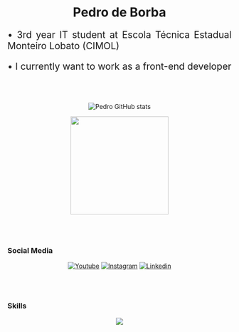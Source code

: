 <div align="center">

<h1>Pedro de Borba</h1>

<p style="font-size: 1.5em; text-align: justify;">• 3rd year IT student at Escola Técnica Estadual Monteiro Lobato (CIMOL)</p>
<p style="font-size: 1.5em; text-align: justify;">• I currently want to work as a front-end developer</p>

<br /><br />

![Pedro GitHub stats](https://github-readme-stats.vercel.app/api?username=pedrodeborba&show_icons=true&theme=dracula&count_private=true$locale=pt-br) 

<img height="220em" src="https://github-readme-stats.vercel.app/api/top-langs/?username=pedrodeborba&layout=compact&langs_count=16&hide_border=true&theme=dracula"/> 

</div>

<br /><br />

### Social Media

<div align="center">

[![Youtube](https://img.shields.io/badge/YouTube-FF0000?style=for-the-badge&logo=youtube&logoColor=white)](https://www.youtube.com/channel/UC5PUFdwzk_lNgDdx-HBNJeQ)
[![Instagram](https://img.shields.io/badge/Instagram-E4405F?style=for-the-badge&logo=instagram&logoColor=white)](https://www.instagram.com/pedrodeborba/)
[![Linkedin](https://img.shields.io/badge/LinkedIn-0077B5?style=for-the-badge&logo=linkedin&logoColor=white)](https://www.linkedin.com/in/pedro-de-borba-a34ab32a1/)
</div>

<br /><br />

### Skills

<p align="center">
<img src="https://skillicons.dev/icons?i=react,js,nodejs,py,php,java,c,html,css,mysql,mongodb,bootstrap,express,sequelize,laravel,vscode,idea,androidstudio,postman,figma,ps,docker" />
</p>
